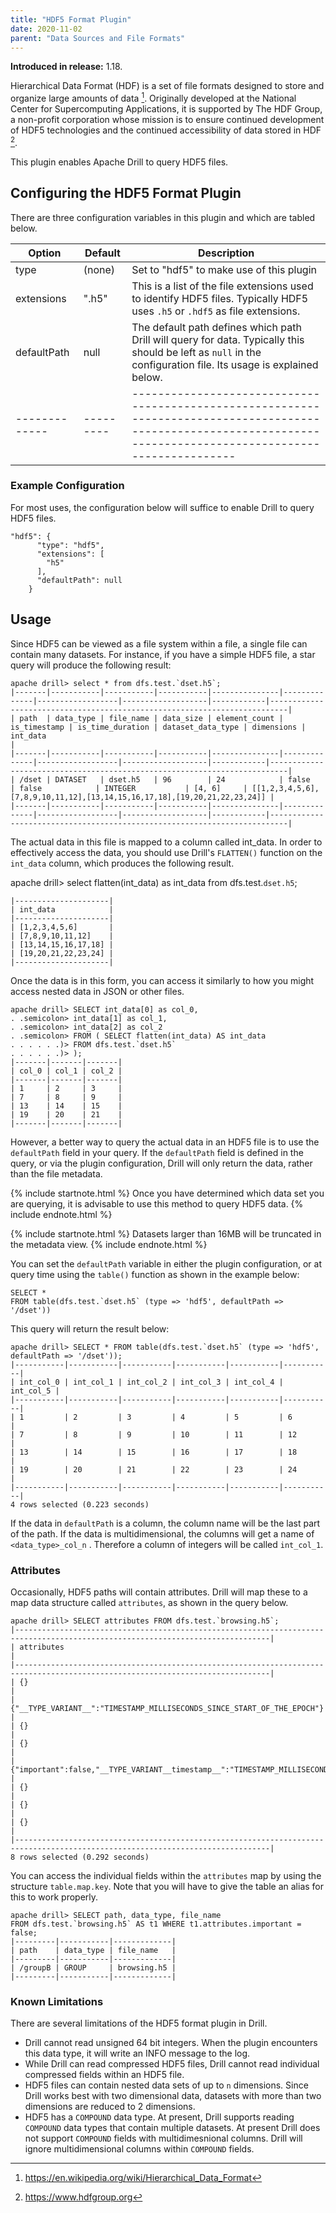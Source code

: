 ```yaml
---
title: "HDF5 Format Plugin"
date: 2020-11-02
parent: "Data Sources and File Formats"
---
```


**Introduced in release:** 1.18.

Hierarchical Data Format (HDF) is a set of file formats designed to store and organize large amounts of data [^1].  Originally developed at the National Center for Supercomputing Applications, it is supported by The HDF Group, a non-profit corporation whose mission is to ensure continued development of HDF5 technologies and the continued accessibility of data stored in HDF [^2].

This plugin enables Apache Drill to query HDF5 files.

## Configuring the HDF5 Format Plugin

There are three configuration variables in this plugin and which are tabled below.

| Option      | Default | Description                                                                                                                                                     |
|-------------|---------|-----------------------------------------------------------------------------------------------------------------------------------------------------------------|
| type        | (none)  | Set to "hdf5" to make use of this plugin                                                                                                                        |
| extensions  | ".h5"   | This is a list of the file extensions used to identify HDF5 files. Typically HDF5 uses `.h5` or `.hdf5` as file extensions.                                     |
| defaultPath | null    | The default path defines which path Drill will query for data. Typically this should be left as `null` in the configuration file. Its usage is explained below. |
|-------------|---------|-----------------------------------------------------------------------------------------------------------------------------------------------------------------|

### Example Configuration

For most uses, the configuration below will suffice to enable Drill to query HDF5 files.

    "hdf5": {
          "type": "hdf5",
          "extensions": [
            "h5"
          ],
          "defaultPath": null
        }

## Usage

Since HDF5 can be viewed as a file system within a file, a single file can contain many datasets. For instance, if you have a simple HDF5 file, a star query will produce the following result:

    apache drill> select * from dfs.test.`dset.h5`;
    |-------|-----------|-----------|-----------|---------------|--------------|------------------|-------------------|------------|--------------------------------------------------------------------------|
    | path  | data_type | file_name | data_size | element_count | is_timestamp | is_time_duration | dataset_data_type | dimensions | int_data                                                                 |
    |-------|-----------|-----------|-----------|---------------|--------------|------------------|-------------------|------------|--------------------------------------------------------------------------|
    | /dset | DATASET   | dset.h5   | 96        | 24            | false        | false            | INTEGER           | [4, 6]     | [[1,2,3,4,5,6],[7,8,9,10,11,12],[13,14,15,16,17,18],[19,20,21,22,23,24]] |
    |-------|-----------|-----------|-----------|---------------|--------------|------------------|-------------------|------------|--------------------------------------------------------------------------|

The actual data in this file is mapped to a column called int_data. In order to effectively access the data, you should use Drill's `FLATTEN()` function on the `int_data` column, which produces the following result.


apache drill> select flatten(int_data) as int_data from dfs.test.`dset.h5`;

    |---------------------|
    | int_data            |
    |---------------------|
    | [1,2,3,4,5,6]       |
    | [7,8,9,10,11,12]    |
    | [13,14,15,16,17,18] |
    | [19,20,21,22,23,24] |
    |---------------------|

Once the data is in this form, you can access it similarly to how you might access nested data in JSON or other files. 

    apache drill> SELECT int_data[0] as col_0,
    . .semicolon> int_data[1] as col_1,
    . .semicolon> int_data[2] as col_2
    . .semicolon> FROM ( SELECT flatten(int_data) AS int_data
    . . . . . .)> FROM dfs.test.`dset.h5`
    . . . . . .)> );
    |-------|-------|-------|
    | col_0 | col_1 | col_2 |
    |-------|-------|-------|
    | 1     | 2     | 3     |
    | 7     | 8     | 9     |
    | 13    | 14    | 15    |
    | 19    | 20    | 21    |
    |-------|-------|-------|

However, a better way to query the actual data in an HDF5 file is to use the `defaultPath` field in your query. If the `defaultPath` field is defined in the query, or via the plugin configuration, Drill will only return the data, rather than the file metadata.
 
{% include startnote.html %} Once you have determined which data set you are querying, it is advisable to use this method to query HDF5 data. {% include endnote.html %}
 
{% include startnote.html %} Datasets larger than 16MB will be truncated in the metadata view. {% include endnote.html %}
 
You can set the `defaultPath` variable in either the plugin configuration, or at query time using the `table()` function as shown in the example below:
 

    SELECT * 
    FROM table(dfs.test.`dset.h5` (type => 'hdf5', defaultPath => '/dset'))

 This query will return the result below:
 

    apache drill> SELECT * FROM table(dfs.test.`dset.h5` (type => 'hdf5', defaultPath => '/dset'));
    |-----------|-----------|-----------|-----------|-----------|-----------|
    | int_col_0 | int_col_1 | int_col_2 | int_col_3 | int_col_4 | int_col_5 |
    |-----------|-----------|-----------|-----------|-----------|-----------|
    | 1         | 2         | 3         | 4         | 5         | 6         |
    | 7         | 8         | 9         | 10        | 11        | 12        |
    | 13        | 14        | 15        | 16        | 17        | 18        |
    | 19        | 20        | 21        | 22        | 23        | 24        |
    |-----------|-----------|-----------|-----------|-----------|-----------|
    4 rows selected (0.223 seconds)


If the data in `defaultPath` is a column, the column name will be the last part of the path. If the data is multidimensional, the columns will get a name of `<data_type>_col_n`
. Therefore a column of integers will be called `int_col_1`.

### Attributes

Occasionally, HDF5 paths will contain attributes. Drill will map these to a map data structure called `attributes`, as shown in the query below.

    apache drill> SELECT attributes FROM dfs.test.`browsing.h5`;
    |-------------------------------------------------------------------------------------------------------------------------------|
    | attributes                                                                                                                    |
    |-------------------------------------------------------------------------------------------------------------------------------|
    | {}                                                                                                                            |
    | {"__TYPE_VARIANT__":"TIMESTAMP_MILLISECONDS_SINCE_START_OF_THE_EPOCH"}                                                        |
    | {}                                                                                                                            |
    | {}                                                                                                                            |
    | {"important":false,"__TYPE_VARIANT__timestamp__":"TIMESTAMP_MILLISECONDS_SINCE_START_OF_THE_EPOCH","timestamp":1550033296762} |
    | {}                                                                                                                            |
    | {}                                                                                                                            |
    | {}                                                                                                                            |
    |-------------------------------------------------------------------------------------------------------------------------------|
    8 rows selected (0.292 seconds)

You can access the individual fields within the `attributes` map by using the structure `table.map.key`. Note that you will have to give the table an alias for this to work properly.

    apache drill> SELECT path, data_type, file_name
    FROM dfs.test.`browsing.h5` AS t1 WHERE t1.attributes.important = false;
    |---------|-----------|-------------|
    | path    | data_type | file_name   |
    |---------|-----------|-------------|
    | /groupB | GROUP     | browsing.h5 |
    |---------|-----------|-------------|


### Known Limitations

There are several limitations of the HDF5 format plugin in Drill.

* Drill cannot read unsigned 64 bit integers. When the plugin encounters this data type, it will write an INFO message to the log.
* While Drill can read compressed HDF5 files, Drill cannot read individual compressed fields within an HDF5 file.
* HDF5 files can contain nested data sets of up to `n` dimensions. Since Drill works best with two dimensional data, datasets with more than two dimensions are reduced to 2
 dimensions.
 * HDF5 has a `COMPOUND` data type. At present, Drill supports reading `COMPOUND` data types that contain multiple datasets. At present Drill does not support `COMPOUND` fields
  with multidimesnional columns. Drill will ignore multidimensional columns within `COMPOUND` fields.
 
[^1]: https://en.wikipedia.org/wiki/Hierarchical_Data_Format
[^2]: https://www.hdfgroup.org
